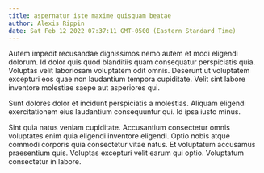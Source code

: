 ```yaml
---
title: aspernatur iste maxime quisquam beatae
author: Alexis Rippin
date: Sat Feb 12 2022 07:37:11 GMT-0500 (Eastern Standard Time)
---
```

Autem impedit recusandae dignissimos nemo autem et modi eligendi dolorum. Id dolor quis quod blanditiis quam consequatur perspiciatis quia. Voluptas velit laboriosam voluptatem odit omnis. Deserunt ut voluptatem excepturi eos quae non laudantium tempora cupiditate. Velit sint labore inventore molestiae saepe aut asperiores qui.

 Sunt dolores dolor et incidunt perspiciatis a molestias. Aliquam eligendi exercitationem eius laudantium consequuntur qui. Id ipsa iusto minus.

 Sint quia natus veniam cupiditate. Accusantium consectetur omnis voluptates enim quia eligendi inventore eligendi. Optio nobis atque commodi corporis quia consectetur vitae natus. Et voluptatum accusamus praesentium quis. Voluptas excepturi velit earum qui optio. Voluptatum consectetur in labore.